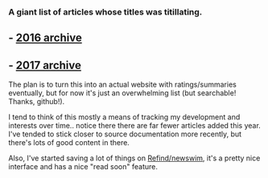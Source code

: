 ###  A giant list of articles whose titles was titillating.

## - [2016 archive](https://github.com/newswim/article-archive/blob/master/Feb%202016%20-%20Dec%202016/readme.md)
## - [2017 archive](https://github.com/newswim/article-archive/tree/master/2017)

The plan is to turn this into an actual website with ratings/summaries eventually, but for now it's just an overwhelming list (but searchable! Thanks, github!).

I tend to think of this mostly a means of tracking my development and interests over time.. notice there there are far fewer articles added this year. I've tended to stick closer to source documentation more recently, but there's lots of good content in there.

Also, I've started saving a lot of things on [Refind/newswim](https://refind.com/newswim), it's a pretty nice interface and has a nice "read soon" feature.
